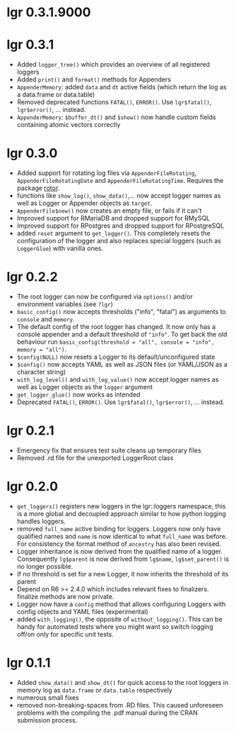 # lgr 0.3.1.9000


# lgr 0.3.1

  * Added `logger_tree()` which provides an overview of all registered loggers
  * Added `print()` and `format()` methods for Appenders
  * `AppenderMemory`: added `data` and `dt` active fields (which return the
    log as a data.frame or data.table)
  * Removed deprecated functions `FATAL()`, `ERROR()`. Use `lgr$fatal()`, 
    `lgr$error()`, ... instead.
  * `AppenderMemory`: `$buffer_dt()` and `$show()` now handle custom fields
    containing atomic vectors correctly


# lgr 0.3.0

  * Added support for rotating log files via `AppenderFileRotating`, 
    `AppenderFileRotatingDate` and `AppenderFileRotatingTime`. Requires the
    package [rotor](https://github.com/s-fleck/rotor).
  * functions like `show_log()`, `show_data()`,... now accept logger names as
    well as Logger or Appender objects as `target`.
  * `AppenderFile$new()` now creates an empty file, or fails if it can't
  * Improved support for RMariaDB and dropped support for RMySQL
  * Improved support for RPostgres and dropped support for RPostgreSQL
  * added `reset` argument to `get_logger()`. This completely resets the
    configuration of the logger and also replaces special loggers (such as 
    `LoggerGlue`) with vanilla ones.


# lgr 0.2.2

* The root logger can now be configured via `options()` and/or environment 
  variables (see `?lgr`)
* `basic_config()` now accepts thresholds ("info", "fatal") as arguments to
  `console` and `memory`. 
* The default config of the root logger has changed. It now only has a
  console appender and a default threshold of `"info"`. To get
  back the old behaviour run 
  `basic_config(threshold = "all", console = "info", memory = "all")`.
* `$config(NULL)` now resets a Logger to its default/unconfigured state
* `$config()` now accepts YAML as well as JSON files (or YAML/JSON as a 
  character string)
* `with_log_level()` and `with_log_value()` now accept logger names as well as 
  Logger objects as the `logger` argument
* `get_logger_glue()` now works as intended
* Deprecated `FATAL()`, `ERROR()`. Use `lgr$fatal()`, `lgr$error()`, ... instead.


# lgr 0.2.1

* Emergency fix that ensures test suite cleans up temporary files 
* Removed .rd file for the unexported LoggerRoot class


# lgr 0.2.0

* `get_loggers()` registers new loggers in the lgr::loggers namespace, this 
  is a more global and decoupled approach similar to how python logging handles 
  loggers. 
* removed `full_name` active binding for loggers. Loggers now only have 
  qualified names and `name` is now identical to what `full_name` was before.
  For consistency the format method of `ancestry` has also been revised.
* Logger inheritance is now derived from the qualified name of a logger. 
  Consequently `lg$parent` is now derived from `lg$name`, `lg$set_parent()` 
  is no longer possible.
* If no threshold is set for a new Logger, it now inherits the threshold
  of its parent
* Depend on R6 >= 2.4.0 which includes relevant fixes to finalizers. finalize 
  methods are now private.
* Logger now have a `config` method that allows configuring Loggers with config
  objects and YAML files (experimental)
* added `with_logging()`, the opposite of `without_logging()`. This can be
  handy for automated tests where you might want so switch logging off/on only
  for specific unit tests.


# lgr 0.1.1

* Added `show_data()` and `show_dt()` for quick access to the root loggers
  in memory log as `data.frame` or `data.table` respectively
* numerous small fixes
* removed non-breaking-spaces from .RD files. This caused unforeseen problems 
  with the compiling the .pdf manual during the CRAN submission process.
